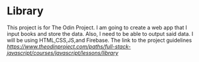 <!-- @format -->

# Library

This project is for The Odin Project. I am going to create a web app that I
input books and store the data. Also, I need to be able to output said data. I
will be using HTML,CSS,JS,and Firebase. The link to the project guidelines
*https://www.theodinproject.com/paths/full-stack-javascript/courses/javascript/lessons/library*
